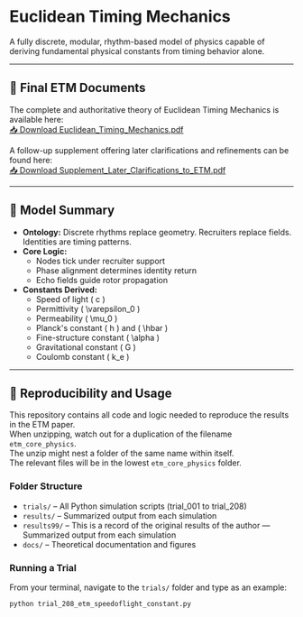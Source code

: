 # Euclidean Timing Mechanics 

A fully discrete, modular, rhythm-based model of physics capable of deriving fundamental physical constants from timing behavior alone.

---

## 📄 Final ETM Documents

The complete and authoritative theory of Euclidean Timing Mechanics is available here:  
[📥 Download Euclidean_Timing_Mechanics.pdf](docs/Euclidean_Timing_Mechanics.pdf)


A follow-up supplement offering later clarifications and refinements can be found here:  
[📥 Download Supplement_Later_Clarifications_to_ETM.pdf](docs/Supplement_Later_Clarifications_to_ETM.pdf)

---

## 🧠 Model Summary

- **Ontology:** Discrete rhythms replace geometry. Recruiters replace fields. Identities are timing patterns.
- **Core Logic:**
  - Nodes tick under recruiter support
  - Phase alignment determines identity return
  - Echo fields guide rotor propagation
- **Constants Derived:**
  - Speed of light \( c \)
  - Permittivity \( \varepsilon_0 \)
  - Permeability \( \mu_0 \)
  - Planck's constant \( h \) and \( \hbar \)
  - Fine-structure constant \( \alpha \)
  - Gravitational constant \( G \)
  - Coulomb constant \( k_e \)

---

## 🧪 Reproducibility and Usage

This repository contains all code and logic needed to reproduce the results in the ETM paper.  
When unzipping, watch out for a duplication of the filename `etm_core_physics`.  
The unzip might nest a folder of the same name within itself.  
The relevant files will be in the lowest `etm_core_physics` folder.

### Folder Structure

- `trials/` – All Python simulation scripts (trial_001 to trial_208)
- `results/` – Summarized output from each simulation
- `results99/` – This is a record of the original results of the author — Summarized output from each simulation
- `docs/` – Theoretical documentation and figures

### Running a Trial

From your terminal, navigate to the `trials/` folder and type as an example:

```bash
python trial_208_etm_speedoflight_constant.py

